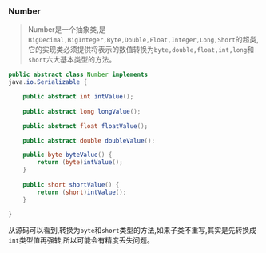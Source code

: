 ### Number

 > Number是一个抽象类,是`BigDecimal,BigInteger,Byte,Double,Float,Integer,Long,Short`的超类,它的实现类必须提供将表示的数值转换为`byte,double,float,int,long`和`short`六大基本类型的方法。
    
```java
public abstract class Number implements 
java.io.Serializable {

    public abstract int intValue();
    
    public abstract long longValue();

    public abstract float floatValue();

    public abstract double doubleValue();

    public byte byteValue() {
        return (byte)intValue();
    }
    
    public short shortValue() {
        return (short)intValue();
    }

}
```
  从源码可以看到,转换为`byte`和`short`类型的方法,如果子类不重写,其实是先转换成`int`类型值再强转,所以可能会有精度丢失问题。

